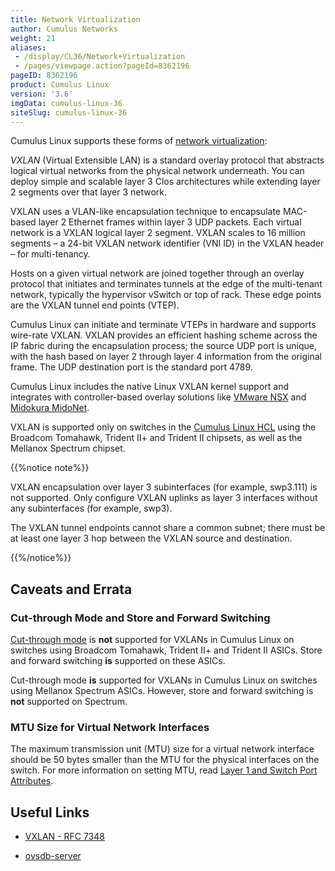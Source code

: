 ```yaml
---
title: Network Virtualization
author: Cumulus Networks
weight: 21
aliases:
 - /display/CL36/Network+Virtualization
 - /pages/viewpage.action?pageId=8362196
pageID: 8362196
product: Cumulus Linux
version: '3.6'
imgData: cumulus-linux-36
siteSlug: cumulus-linux-36
---
```

Cumulus Linux supports these forms of [network
virtualization](http://en.wikipedia.org/wiki/Network_virtualization):

*VXLAN* (Virtual Extensible LAN) is a standard overlay protocol that
abstracts logical virtual networks from the physical network underneath.
You can deploy simple and scalable layer 3 Clos architectures while
extending layer 2 segments over that layer 3 network.

VXLAN uses a VLAN-like encapsulation technique to encapsulate MAC-based
layer 2 Ethernet frames within layer 3 UDP packets. Each virtual network
is a VXLAN logical layer 2 segment. VXLAN scales to 16 million segments
– a 24-bit VXLAN network identifier (VNI ID) in the VXLAN header – for
multi-tenancy.

Hosts on a given virtual network are joined together through an overlay
protocol that initiates and terminates tunnels at the edge of the
multi-tenant network, typically the hypervisor vSwitch or top of rack.
These edge points are the VXLAN tunnel end points (VTEP).

Cumulus Linux can initiate and terminate VTEPs in hardware and supports
wire-rate VXLAN. VXLAN provides an efficient hashing scheme across the
IP fabric during the encapsulation process; the source UDP port is
unique, with the hash based on layer 2 through layer 4 information from
the original frame. The UDP destination port is the standard port 4789.

Cumulus Linux includes the native Linux VXLAN kernel support and
integrates with controller-based overlay solutions like [VMware
NSX](/version/cumulus-linux-36/Network_Virtualization/Virtualization_Integrations/Integrating_Hardware_VTEPs_with_VMware_NSX)
and [Midokura
MidoNet](/version/cumulus-linux-36/Network_Virtualization/Virtualization_Integrations/Integrating_Hardware_VTEPs_with_Midokura_MidoNet_and_OpenStack).

VXLAN is supported only on switches in the [Cumulus Linux
HCL](http://cumulusnetworks.com/support/hcl/) using the Broadcom
Tomahawk, Trident II+ and Trident II chipsets, as well as the Mellanox
Spectrum chipset.

{{%notice note%}}

VXLAN encapsulation over layer 3 subinterfaces (for example, swp3.111)
is not supported. Only configure VXLAN uplinks as layer 3 interfaces
without any subinterfaces (for example, swp3).

The VXLAN tunnel endpoints cannot share a common subnet; there must be
at least one layer 3 hop between the VXLAN source and destination.

{{%/notice%}}

## <span>Caveats and Errata</span>

### <span>Cut-through Mode and Store and Forward Switching</span>

[Cut-through
mode](Buffer_and_Queue_Management.html#src-8362498_BufferandQueueManagement-cut_through_mode)
is **not** supported for VXLANs in Cumulus Linux on switches using
Broadcom Tomahawk, Trident II+ and Trident II ASICs. Store and forward
switching **is** supported on these ASICs.

Cut-through mode **is** supported for VXLANs in Cumulus Linux on
switches using Mellanox Spectrum ASICs. However, store and forward
switching is **not** supported on Spectrum.

### <span>MTU Size for Virtual Network Interfaces</span>

The maximum transmission unit (MTU) size for a virtual network interface
should be 50 bytes smaller than the MTU for the physical interfaces on
the switch. For more information on setting MTU, read [Layer 1 and
Switch Port
Attributes](Switch_Port_Attributes.html#src-8362492_SwitchPortAttributes-mtu_vxlan).

## <span>Useful Links</span>

  - [VXLAN - RFC 7348](https://tools.ietf.org/html/rfc7348)

  - [ovsdb-server](http://openvswitch.org/support/dist-docs/ovsdb-server.1.html)
